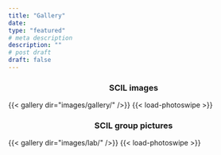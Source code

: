 ```yaml
---
title: "Gallery"
date:
type: "featured"
# meta description
description: ""
# post draft
draft: false
---
```


<h3 style="text-align:center">SCIL images</h3>

{{< gallery dir="images/gallery/" />}} {{< load-photoswipe >}}


<h3 style="text-align:center">SCIL group pictures</h3>

{{< gallery dir="images/lab/" />}} {{< load-photoswipe >}}
